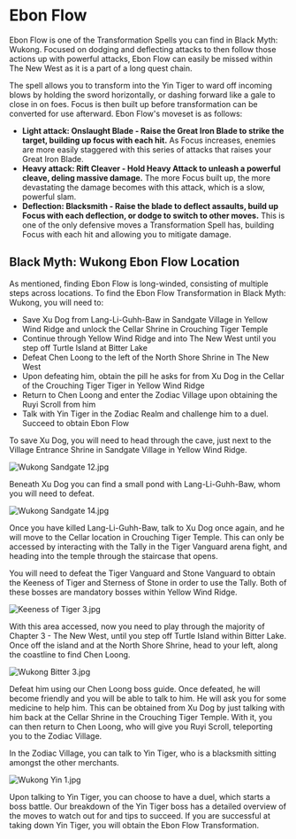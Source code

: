 # Ebon Flow

Ebon Flow is one of the Transformation Spells you can find in Black Myth: Wukong. Focused on dodging and deflecting attacks to then follow those actions up with powerful attacks, Ebon Flow can easily be missed within The New West as it is a part of a long quest chain. 

The spell allows you to transform into the Yin Tiger to ward off incoming blows by holding the sword horizontally, or dashing forward like a gale to close in on foes. Focus is then built up before transformation can be converted for use afterward. Ebon Flow's moveset is as follows: 

  * **Light attack: Onslaught Blade - Raise the Great Iron Blade to strike the target, building up focus with each hit.** As Focus increases, enemies are more easily staggered with this series of attacks that raises your Great Iron Blade.
  * **Heavy attack: Rift Cleaver - Hold Heavy Attack to unleash a powerful cleave, deling massive damage.** The more Focus built up, the more devastating the damage becomes with this attack, which is a slow, powerful slam. 
  * **Deflection: Blacksmith - Raise the blade to deflect assaults, build up Focus with each deflection, or dodge to switch to other moves.** This is one of the only defensive moves a Transformation Spell has, building Focus with each hit and allowing you to mitigate damage.

## **Black Myth: Wukong Ebon Flow Location**

As mentioned, finding Ebon Flow is long-winded, consisting of multiple steps across locations. To find the Ebon Flow Transformation in Black Myth: Wukong, you will need to: 

  * Save Xu Dog from Lang-Li-Guhh-Baw in Sandgate Village in Yellow Wind Ridge and unlock the Cellar Shrine in Crouching Tiger Temple
  * Continue through Yellow Wind Ridge and into The New West until you step off Turtle Island at Bitter Lake
  * Defeat Chen Loong to the left of the North Shore Shrine in The New West
  * Upon defeating him, obtain the pill he asks for from Xu Dog in the Cellar of the Crouching Tiger Tiger in Yellow Wind Ridge
  * Return to Chen Loong and enter the Zodiac Village upon obtaining the Ruyi Scroll from him
  * Talk with Yin Tiger in the Zodiac Realm and challenge him to a duel. Succeed to obtain Ebon Flow

To save Xu Dog, you will need to head through the cave, just next to the Village Entrance Shrine in Sandgate Village in Yellow Wind Ridge. 

![Wukong Sandgate 12.jpg](https://oyster.ignimgs.com/mediawiki/apis.ign.com/black-myth-wukong/2/2a/Wukong_Sandgate_12.jpg)

Beneath Xu Dog you can find a small pond with Lang-Li-Guhh-Baw, whom you will need to defeat. 

![Wukong Sandgate 14.jpg](https://oyster.ignimgs.com/mediawiki/apis.ign.com/black-myth-wukong/f/fe/Wukong_Sandgate_14.jpg)

Once you have killed Lang-Li-Guhh-Baw, talk to Xu Dog once again, and he will move to the Cellar location in Crouching Tiger Temple. This can only be accessed by interacting with the Tally in the Tiger Vanguard arena fight, and heading into the temple through the staircase that opens. 

You will need to defeat the Tiger Vanguard and Stone Vanguard to obtain the Keeness of Tiger and Sterness of Stone in order to use the Tally. Both of these bosses are mandatory bosses within Yellow Wind Ridge. 

![Keeness of Tiger 3.jpg](https://oyster.ignimgs.com/mediawiki/apis.ign.com/black-myth-wukong/d/d2/Keeness_of_Tiger_3.jpg)

With this area accessed, now you need to play through the majority of Chapter 3 - The New West, until you step off Turtle Island within Bitter Lake. Once off the island and at the North Shore Shrine, head to your left, along the coastline to find Chen Loong. 

![Wukong Bitter 3.jpg](https://oyster.ignimgs.com/mediawiki/apis.ign.com/black-myth-wukong/0/09/Wukong_Bitter_3.jpg)

Defeat him using our Chen Loong boss guide. Once defeated, he will become friendly and you will be able to talk to him. He will ask you for some medicine to help him. This can be obtained from Xu Dog by just talking with him back at the Cellar Shrine in the Crouching Tiger Temple. With it, you can then return to Chen Loong, who will give you Ruyi Scroll, teleporting you to the Zodiac Village. 

In the Zodiac Village, you can talk to Yin Tiger, who is a blacksmith sitting amongst the other merchants. 

![Wukong Yin 1.jpg](https://oyster.ignimgs.com/mediawiki/apis.ign.com/black-myth-wukong/0/03/Wukong_Yin_1.jpg)

Upon talking to Yin Tiger, you can choose to have a duel, which starts a boss battle. Our breakdown of the Yin Tiger boss has a detailed overview of the moves to watch out for and tips to succeed. If you are successful at taking down Yin Tiger, you will obtain the Ebon Flow Transformation.

